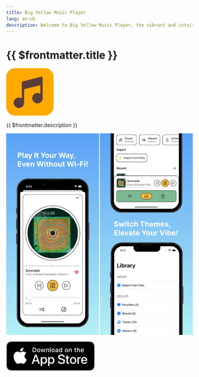 ```yaml
---
title: Big Yellow Music Player
lang: en-US
description: Welcome to Big Yellow Music Player, the vibrant and intuitive music app designed to bring your favorite tunes to life! With its bright, engaging interface and powerful features, Big Yellow Music Player makes listening to your music more enjoyable than ever.
---
```


# {{ $frontmatter.title }}

<p />

<img src="/images/big-yellow-music-player-app-icon.jpg" style="width: 128px; border-radius: 24px;">

{{ $frontmatter.description }}

![Big Yellow Music Player screenshots](assets/782bfbc0a99c8b4fce8e9a86f329f56887137d3e85ad93e1c9f1222720798453.png)

[![Download on the App Store](./assets/Download_on_the_App_Store_Badge_US-UK_RGB_blk_092917.svg)](https://apps.apple.com/us/app/big-yellow-music-player/id6733245274)
